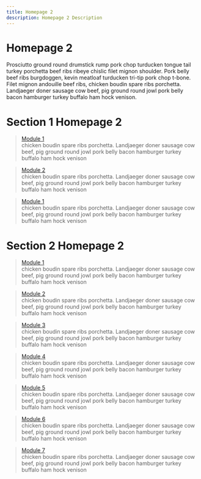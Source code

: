 ```yaml
---
title: Homepage 2
description: Homepage 2 Description
---
```


# Homepage 2

Prosciutto ground round drumstick rump pork chop turducken tongue tail turkey porchetta beef ribs ribeye chislic filet mignon shoulder. Pork belly beef ribs burgdoggen, kevin meatloaf turducken tri-tip pork chop t-bone. Filet mignon andouille beef ribs, chicken boudin spare ribs porchetta. Landjaeger doner sausage cow beef, pig ground round jowl pork belly bacon hamburger turkey buffalo ham hock venison.

# Section 1  Homepage 2
<section>

  > [Module 1](/module1/home)  
  > chicken boudin spare ribs porchetta. Landjaeger doner sausage cow beef, pig ground round jowl pork belly bacon hamburger turkey buffalo ham hock venison

  > [Module 2](/module2/home2)  
  > chicken boudin spare ribs porchetta. Landjaeger doner sausage cow beef, pig ground round jowl pork belly bacon hamburger turkey buffalo ham hock venison

  > [Module 1](/module1/home)  
  > chicken boudin spare ribs porchetta. Landjaeger doner sausage cow beef, pig ground round jowl pork belly bacon hamburger turkey buffalo ham hock venison

</section>

# Section 2  Homepage 2

<section>
  
  > [Module 1](/module1/home)  
  > chicken boudin spare ribs porchetta. Landjaeger doner sausage cow beef, pig ground round jowl pork belly bacon hamburger turkey buffalo ham hock venison

  > [Module 2](/module1/home)  
  > chicken boudin spare ribs porchetta. Landjaeger doner sausage cow beef, pig ground round jowl pork belly bacon hamburger turkey buffalo ham hock venison

  > [Module 3](/module1/home)  
  > chicken boudin spare ribs porchetta. Landjaeger doner sausage cow beef, pig ground round jowl pork belly bacon hamburger turkey buffalo ham hock venison
  
   > [Module 4](/module1/home)  
  > chicken boudin spare ribs porchetta. Landjaeger doner sausage cow beef, pig ground round jowl pork belly bacon hamburger turkey buffalo ham hock venison
  
   > [Module 5](/module1/home)  
  > chicken boudin spare ribs porchetta. Landjaeger doner sausage cow beef, pig ground round jowl pork belly bacon hamburger turkey buffalo ham hock venison
  
   > [Module 6](/module1/home)  
  > chicken boudin spare ribs porchetta. Landjaeger doner sausage cow beef, pig ground round jowl pork belly bacon hamburger turkey buffalo ham hock venison
  
   > [Module 7](/module1/home)  
  > chicken boudin spare ribs porchetta. Landjaeger doner sausage cow beef, pig ground round jowl pork belly bacon hamburger turkey buffalo ham hock venison

</section>
